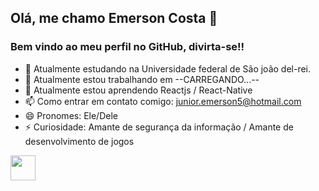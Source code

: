 ## Olá, me chamo Emerson Costa 👋
### Bem vindo ao meu perfil no GitHub, divirta-se!!

- 📖 Atualmente estudando na Universidade federal de São joão del-rei.
- 🔭 Atualmente estou trabalhando em --CARREGANDO...--
- 🌱 Atualmente estou aprendendo Reactjs / React-Native
- 📫 Como entrar em contato comigo: junior.emerson5@hotmail.com
- 😄 Pronomes: Ele/Dele
- ⚡ Curiosidade: Amante de segurança da informação / Amante de desenvolvimento de jogos

<img src="https://cdn.jsdelivr.net/gh/devicons/devicon/icons/react/react-original.svg" width="40" height="40" />
          
